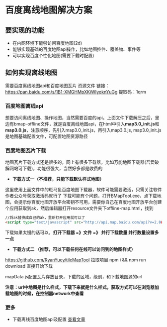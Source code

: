 # 百度离线地图解决方案

## 要实现的功能
- 在内网环境下能够访问百度地图(2d)
- 能够实现基础的百度地图api操作，比如地图控件、覆盖物、事件等
- 可以实现百度个性化地图(需要下载时配置)

## 如何实现离线地图
需要百度离线地图api和百度地图瓦片
资源文件 链接：https://pan.baidu.com/s/1B1-XMGHMpXKiWIyqknYuGg 提取码：1qrm

### 百度地图离线api
想要访问离线地图、操作地图，当然需要百度的api。上面文件下载解压之后，里边有bmap-offline文件，就是百度离线地图api，在html中引入**map3.0_init.js**和**map3.0.js**，注意顺序，先引入map3.0_init.js，再引入map3.0.js, map3.0_init.js是地图基础配置文件，可配置地图资源路径



### 百度地图瓦片下载
地图瓦片下载方式还是很多的，网上有很多下载器，比如万能地图下载器(吾爱破解网站可下载)，功能很强大，当然好多都是收费的



- **下载方式一（不推荐，只能下载默认样式地图）**

这里使用上面文件中的斑马鱼百度地图下载器，软件可能需要激活，只需关注软件作者公众号获取激活码就行了
下载可能有个问题，打开BMapTool.exe，点下载地图，会提示你百度地图开放平台密钥不可用，需要你自己在百度地图开放平台创建个应用获取到ak，然后编辑器打开resource文件夹下offline-map.html，找到

```html
//将ak替换成自己的ak，重新打开应用就可以了
<script type="text/javascript" src="http://api.map.baidu.com/api?v=2.0&ak=5bazcdquPRfGAuq07tGjefLL"></script>
```

下载如果太慢的话可以，**打开下载器 =》文件 =》 并行下载数量  并行数量设置多一点**



- **下载方式二 （推荐，可以下载任何在线可以访问到的地图样式）**

https://github.com/RyanYuey/tileMapTool 拉取项目 npm i && npm run download 直接开始下载 

mapData.js配置瓦片存放目录，下载的区域，级别，和下载地图源的url 

**注意：url中地图是什么样式，下载下来就是什么样式，获取方式可以在浏览器加载地图的时候，在控制器network中查看**



### 更多

- 下载离线百度地图api及配置 [查看文章](https://blog.csdn.net/wml00000/article/details/82219015)

